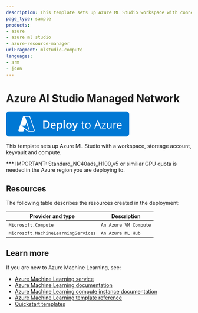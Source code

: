 ```yaml
---
description: This template sets up Azure ML Studio workspace with connected resources and compute.
page_type: sample
products:
- azure
- azure ml studio
- azure-resource-manager
urlFragment: mlstudio-compute
languages:
- arm
- json
---
```

# Azure AI Studio Managed Network

[![Deploy to Azure](https://raw.githubusercontent.com/Azure/azure-quickstart-templates/master/1-CONTRIBUTION-GUIDE/images/deploytoazure.svg?sanitize=true)](https://portal.azure.com/#create/Microsoft.Template/uri/https%3A%2F%2Fraw.githubusercontent.com%2Fctava-msft%2Fmlstudio-compute%2Fmain%2Fazuredeploy.json)

This template sets up Azure ML Studio with a workspace, storeage account, keyvault and compute.

*** IMPORTANT: Standard_NC40ads_H100_v5 or similiar GPU quota is needed in the Azure region you are deploying to.

## Resources

The following table describes the resources created in the deployment:

| Provider and type | Description |
| - | - |
| `Microsoft.Compute` | `An Azure VM Compute` |
| `Microsoft.MachineLearningServices` | `An Azure ML Hub` |


## Learn more

If you are new to Azure Machine Learning, see:

- [Azure Machine Learning service](https://azure.microsoft.com/services/machine-learning-service/)
- [Azure Machine Learning documentation](https://docs.microsoft.com/azure/machine-learning/)
- [Azure Machine Learning compute instance documentation](https://docs.microsoft.com/azure/machine-learning/concept-compute-instance)
- [Azure Machine Learning template reference](https://docs.microsoft.com/azure/templates/microsoft.machinelearningservices/allversions)
- [Quickstart templates](https://azure.microsoft.com/resources/templates/)
